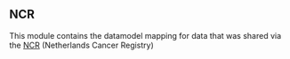 ## NCR

This module contains the datamodel mapping for data that was shared via the [NCR](https://iknl.nl/en/ncr) (Netherlands Cancer Registry)